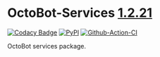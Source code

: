 # OctoBot-Services [1.2.21](https://github.com/Drakkar-Software/OctoBot-Services/tree/master/docs/CHANGELOG.md)
[![Codacy Badge](https://api.codacy.com/project/badge/Grade/31a1caa6e5384d80bf890dba5c9b5e4b)](https://app.codacy.com/gh/Drakkar-Software/OctoBot-Services?utm_source=github.com&utm_medium=referral&utm_content=Drakkar-Software/OctoBot-Services&utm_campaign=Badge_Grade_Dashboard)
[![PyPI](https://img.shields.io/pypi/v/OctoBot-Services.svg)](https://pypi.python.org/pypi/OctoBot-Services/)
[![Github-Action-CI](https://github.com/Drakkar-Software/OctoBot-Services/workflows/OctoBot-Services-CI/badge.svg)](https://github.com/Drakkar-Software/OctoBot-Services/actions)

OctoBot services package.
